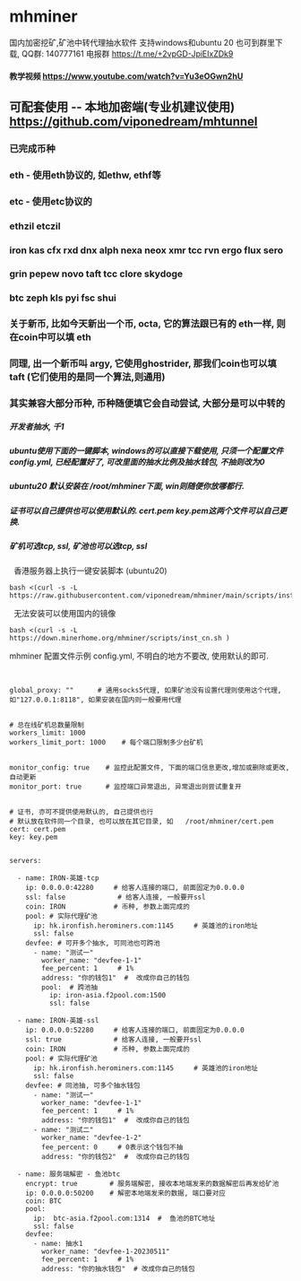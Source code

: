 # mhminer



国内加密挖矿,矿池中转代理抽水软件  支持windows和ubuntu 20
也可到群里下载, QQ群: 140777161
电报群 https://t.me/+2vpGD-JpiEIxZDk9


#### 教学视频  https://www.youtube.com/watch?v=Yu3eOGwn2hU


##
## 可配套使用 -- 本地加密端(专业机建议使用)   https://github.com/viponedream/mhtunnel


###  已完成币种
###  eth - 使用eth协议的, 如ethw, ethf等
###  etc - 使用etc协议的
###  ethzil  etczil 
###  iron kas cfx rxd dnx alph nexa neox xmr tcc rvn ergo flux sero
###  grin pepew novo taft tcc clore skydoge
###  btc  zeph kls pyi fsc shui

### 关于新币, 比如今天新出一个币, octa, 它的算法跟已有的 eth一样, 则在coin中可以填 eth
### 同理, 出一个新币叫 argy, 它使用ghostrider, 那我们coin也可以填 taft (它们使用的是同一个算法,则通用)
### 其实兼容大部分币种, 币种随便填它会自动尝试, 大部分是可以中转的


##### 开发者抽水,  千1


##### ubuntu使用下面的一键脚本, windows的可以直接下载使用, 只须一个配置文件config.yml, 已经配置好了, 可改里面的抽水比例及抽水钱包, 不抽则改为0
##### ubuntu20 默认安装在 /root/mhminer下面,  win则随便你放哪都行.
##### 证书可以自己提供也可以使用默认的. cert.pem  key.pem这两个文件可以自己更换.

##### 矿机可选tcp, ssl, 矿池也可以选tcp, ssl 



&nbsp; 香港服务器上执行一键安装脚本 (ubuntu20)
```
bash <(curl -s -L https://raw.githubusercontent.com/viponedream/mhminer/main/scripts/inst_cn.sh)

```

&nbsp; 无法安装可以使用国内的镜像
```
bash <(curl -s -L https://down.minerhome.org/mhminer/scripts/inst_cn.sh )

```




mhminer 配置文件示例  config.yml,  不明白的地方不要改, 使用默认的即可.

```


global_proxy: ""      # 通用socks5代理, 如果矿池没有设置代理则使用这个代理, 如"127.0.0.1:8118", 如果安装在国内则一般要用代理


# 总在线矿机总数量限制
workers_limit: 1000
workers_limit_port: 1000    # 每个端口限制多少台矿机


monitor_config: true    # 监控此配置文件, 下面的端口信息更改,增加或删除或更改, 自动更新
monitor_port: true      # 监控端口异常退出, 异常退出则尝试重复开


# 证书, 亦可不提供使用默认的, 自己提供也行
# 默认放在软件同一个目录, 也可以放在其它目录, 如   /root/mhminer/cert.pem
cert: cert.pem
key: key.pem


servers:

  - name: IRON-英雄-tcp
    ip: 0.0.0.0:42280     # 给客人连接的端口, 前面固定为0.0.0.0
    ssl: false             # 给客人连接, 一般要开ssl
    coin: IRON            # 币种, 参数上面完成的
    pool: # 实际代理矿池
      ip: hk.ironfish.herominers.com:1145     # 英雄池的iron地址
      ssl: false                
    devfee: # 可开多个抽水, 可同池也可跨池
      - name: "测试一"
        worker_name: "devfee-1-1"
        fee_percent: 1     # 1%
        address: "你的钱包1"  #  改成你自己的钱包
        pool:  # 跨池抽
          ip: iron-asia.f2pool.com:1500
          ssl: false

  - name: IRON-英雄-ssl
    ip: 0.0.0.0:52280     # 给客人连接的端口, 前面固定为0.0.0.0
    ssl: true             # 给客人连接, 一般要开ssl
    coin: IRON            # 币种, 参数上面完成的
    pool: # 实际代理矿池
      ip: hk.ironfish.herominers.com:1145     # 英雄池的iron地址
      ssl: false                
    devfee: # 同池抽, 可多个抽水钱包
      - name: "测试一"
        worker_name: "devfee-1-1"
        fee_percent: 1     # 1%
        address: "你的钱包1"  #  改成你自己的钱包
      - name: "测试二"
        worker_name: "devfee-1-2"
        fee_percent: 0     # 0表示这个钱包不抽
        address: "你的钱包2"  #  改成你自己的钱包

  - name: 服务端解密 - 鱼池btc
    encrypt: true        # 服务端解密, 接收本地端发来的数据解密后再发给矿池
    ip: 0.0.0.0:50200    # 解密本地端发来的数据, 端口要对应
    coin: BTC
    pool:            
      ip:  btc-asia.f2pool.com:1314  #  鱼池的BTC地址
      ssl: false
    devfee: 
      - name: 抽水1                
        worker_name: "devfee-1-20230511"
        fee_percent: 1     # 1%
        address: "你的抽水钱包"  # 改成你自己的钱包


```


